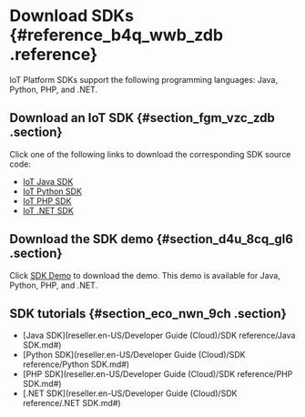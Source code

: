 # Download SDKs {#reference_b4q_wwb_zdb .reference}

IoT Platform SDKs support the following programming languages: Java, Python, PHP, and .NET.

## Download an IoT SDK {#section_fgm_vzc_zdb .section}

Click one of the following links to download the corresponding SDK source code:

-   [IoT Java SDK](https://github.com/aliyun/aliyun-openapi-java-sdk/tree/master/aliyun-java-sdk-iot)
-   [IoT Python SDK](https://github.com/aliyun/aliyun-openapi-python-sdk/tree/master/aliyun-python-sdk-iot)
-   [IoT PHP SDK](https://github.com/aliyun/aliyun-openapi-php-sdk/tree/master/aliyun-php-sdk-iot)
-   [IoT .NET SDK](https://github.com/aliyun/aliyun-openapi-net-sdk/tree/master/aliyun-net-sdk-iot)

## Download the SDK demo {#section_d4u_8cq_gl6 .section}

Click [SDK Demo](http://docs-aliyun.cn-hangzhou.oss.aliyun-inc.com/assets/attach/44229/intl_en/1568085719729/iotx-api-demo.tar.gz) to download the demo. This demo is available for Java, Python, PHP, and .NET.

## SDK tutorials {#section_eco_nwn_9ch .section}

-   [Java SDK](reseller.en-US/Developer Guide (Cloud)/SDK reference/Java SDK.md#)
-   [Python SDK](reseller.en-US/Developer Guide (Cloud)/SDK reference/Python SDK.md#)
-   [PHP SDK](reseller.en-US/Developer Guide (Cloud)/SDK reference/PHP SDK.md#)
-   [.NET SDK](reseller.en-US/Developer Guide (Cloud)/SDK reference/.NET SDK.md#)

